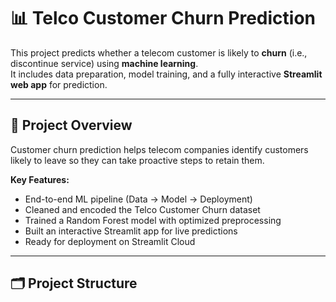 # 📊 Telco Customer Churn Prediction

This project predicts whether a telecom customer is likely to **churn** (i.e., discontinue service) using **machine learning**.  
It includes data preparation, model training, and a fully interactive **Streamlit web app** for prediction.

---

## 🧠 Project Overview
Customer churn prediction helps telecom companies identify customers likely to leave so they can take proactive steps to retain them.

**Key Features:**
- End-to-end ML pipeline (Data → Model → Deployment)
- Cleaned and encoded the Telco Customer Churn dataset
- Trained a Random Forest model with optimized preprocessing
- Built an interactive Streamlit app for live predictions
- Ready for deployment on Streamlit Cloud

---

## 🗂️ Project Structure

